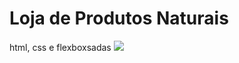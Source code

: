 # Loja de Produtos Naturais

html, css e flexboxsadas
<img src="https://github.com/dieegobs/loja-de-produtos-naturais/blob/main/images/Site.png?raw=true"/>
